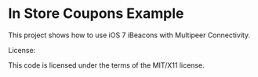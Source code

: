 In Store Coupons Example
========================

This project shows how to use iOS 7 iBeacons with Multipeer Connectivity.


License:

This code is licensed under the terms of the MIT/X11 license.